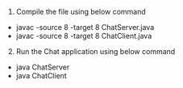 1. Compile the file using below command
- javac -source 8 -target 8 ChatServer.java
- javac -source 8 -target 8 ChatClient.java

2. Run the Chat application using below command
- java ChatServer
- java ChatClient
